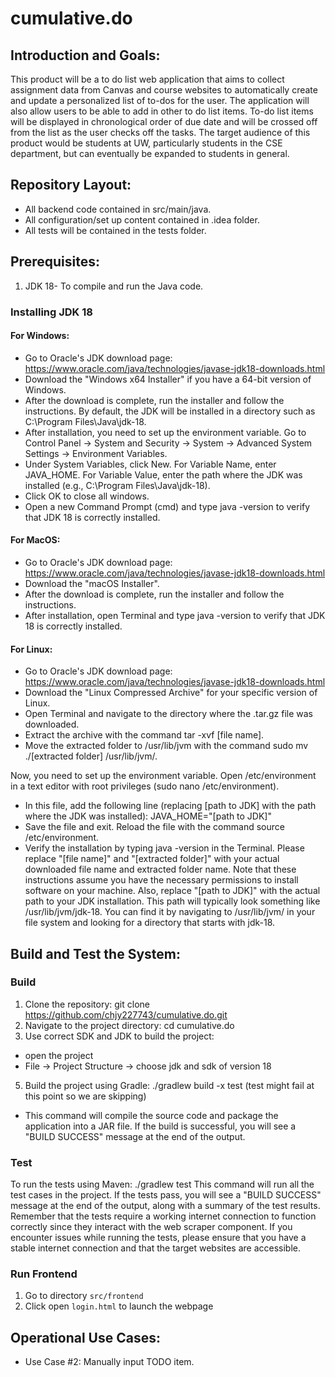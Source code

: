# cumulative.do

## Introduction and Goals:

This product will be a to do list web application that aims to collect assignment data from Canvas and course websites to automatically create and update a personalized list of to-dos for the user. The application will also allow users to be able to add in other to do list items. To-do list items will be displayed in chronological order of due date and will be crossed off from the list as the user checks off the tasks. The target audience of this product would be students at UW, particularly students in the CSE department, but can eventually be expanded to students in general.

## Repository Layout:

- All backend code contained in src/main/java.
- All configuration/set up content contained in .idea folder.
- All tests will be contained in the tests folder.

## Prerequisites:
1. JDK 18- To compile and run the Java code.
### Installing JDK 18
#### For Windows:
- Go to Oracle's JDK download page: https://www.oracle.com/java/technologies/javase-jdk18-downloads.html
- Download the "Windows x64 Installer" if you have a 64-bit version of Windows.
- After the download is complete, run the installer and follow the instructions. By default, the JDK will be installed in a directory such as C:\Program Files\Java\jdk-18.
- After installation, you need to set up the environment variable. Go to Control Panel -> System and Security -> System -> Advanced System Settings -> Environment Variables.
- Under System Variables, click New. For Variable Name, enter JAVA_HOME. For Variable Value, enter the path where the JDK was installed (e.g., C:\Program Files\Java\jdk-18).
- Click OK to close all windows.
- Open a new Command Prompt (cmd) and type java -version to verify that JDK 18 is correctly installed.

#### For MacOS:
- Go to Oracle's JDK download page: https://www.oracle.com/java/technologies/javase-jdk18-downloads.html
- Download the "macOS Installer".
- After the download is complete, run the installer and follow the instructions.
- After installation, open Terminal and type java -version to verify that JDK 18 is correctly installed.

#### For Linux:
- Go to Oracle's JDK download page: https://www.oracle.com/java/technologies/javase-jdk18-downloads.html
- Download the "Linux Compressed Archive" for your specific version of Linux.
- Open Terminal and navigate to the directory where the .tar.gz file was downloaded.
- Extract the archive with the command tar -xvf [file name].
- Move the extracted folder to /usr/lib/jvm with the command sudo mv ./[extracted folder] /usr/lib/jvm/.

Now, you need to set up the environment variable. Open /etc/environment in a text editor with root privileges (sudo nano /etc/environment).
-  In this file, add the following line (replacing [path to JDK] with the path where the JDK was installed): JAVA_HOME="[path to JDK]"
-  Save the file and exit. Reload the file with the command source /etc/environment.
-  Verify the installation by typing java -version in the Terminal.
Please replace "[file name]" and "[extracted folder]" with your actual downloaded file name and extracted folder name. Note that these instructions assume you have the necessary permissions to install software on your machine.
Also, replace "[path to JDK]" with the actual path to your JDK installation. This path will typically look something like /usr/lib/jvm/jdk-18. You can find it by navigating to /usr/lib/jvm/ in your file system and looking for a directory that starts with jdk-18.

## Build and Test the System:

### Build
1. Clone the repository: git clone https://github.com/chjy227743/cumulative.do.git
2. Navigate to the project directory: cd cumulative.do
3. Use correct SDK and JDK to build the project:
- open the project
- File -> Project Structure -> choose jdk and sdk of version 18
5. Build the project using Gradle: ./gradlew build -x test (test might fail at this point so we are skipping)
- This command will compile the source code and package the application into a JAR file. If the build is successful, you will see a "BUILD SUCCESS" message at the end of the output.

### Test

To run the tests using Maven: ./gradlew test
This command will run all the test cases in the project. If the tests pass, you will see a "BUILD SUCCESS" message at the end of the output, along with a summary of the test results.
Remember that the tests require a working internet connection to function correctly since they interact with the web scraper component. If you encounter issues while running the tests, please ensure that you have a stable internet connection and that the target websites are accessible.

### Run Frontend

1. Go to directory `src/frontend`
2. Click open `login.html` to launch the webpage

## Operational Use Cases:

- Use Case #2: Manually input TODO item.
